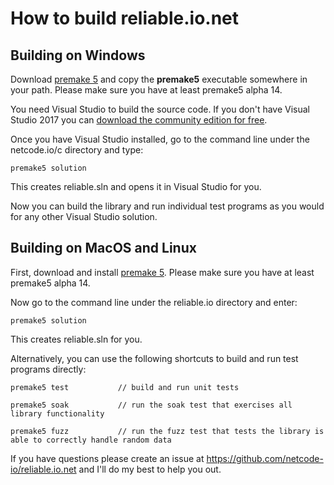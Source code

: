 How to build reliable.io.net
========================

## Building on Windows

Download [premake 5](https://premake.github.io/download.html) and copy the **premake5** executable somewhere in your path. Please make sure you have at least premake5 alpha 14.

You need Visual Studio to build the source code. If you don't have Visual Studio 2017 you can [download the community edition for free](https://www.visualstudio.com/en-us/downloads/download-visual-studio-vs.aspx).

Once you have Visual Studio installed, go to the command line under the netcode.io/c directory and type:

    premake5 solution

This creates reliable.sln and opens it in Visual Studio for you.

Now you can build the library and run individual test programs as you would for any other Visual Studio solution.

## Building on MacOS and Linux

First, download and install [premake 5](https://premake.github.io/download.html). Please make sure you have at least premake5 alpha 14.

Now go to the command line under the reliable.io directory and enter:

    premake5 solution

This creates reliable.sln for you.

Alternatively, you can use the following shortcuts to build and run test programs directly:

    premake5 test           // build and run unit tests

    premake5 soak           // run the soak test that exercises all library functionality

    premake5 fuzz           // run the fuzz test that tests the library is able to correctly handle random data
   
If you have questions please create an issue at https://github.com/netcode-io/reliable.io.net and I'll do my best to help you out.
